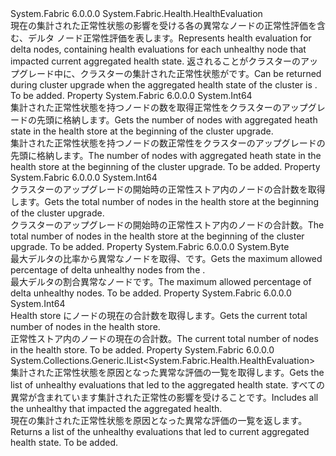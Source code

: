 <Type Name="DeltaNodesCheckHealthEvaluation" FullName="System.Fabric.Health.DeltaNodesCheckHealthEvaluation">
  <TypeSignature Language="C#" Value="public sealed class DeltaNodesCheckHealthEvaluation : System.Fabric.Health.HealthEvaluation" />
  <TypeSignature Language="ILAsm" Value=".class public auto ansi sealed beforefieldinit DeltaNodesCheckHealthEvaluation extends System.Fabric.Health.HealthEvaluation" />
  <TypeSignature Language="DocId" Value="T:System.Fabric.Health.DeltaNodesCheckHealthEvaluation" />
  <TypeSignature Language="VB.NET" Value="Public NotInheritable Class DeltaNodesCheckHealthEvaluation&#xA;Inherits HealthEvaluation" />
  <TypeSignature Language="F#" Value="type DeltaNodesCheckHealthEvaluation = class&#xA;    inherit HealthEvaluation" />
  <AssemblyInfo>
    <AssemblyName>System.Fabric</AssemblyName>
    <AssemblyVersion>6.0.0.0</AssemblyVersion>
  </AssemblyInfo>
  <Base>
    <BaseTypeName>System.Fabric.Health.HealthEvaluation</BaseTypeName>
  </Base>
  <Interfaces />
  <Docs>
    <summary>
      <para><span data-ttu-id="8ea2c-101">現在の集計された正常性状態の影響を受ける各の異常なノードの正常性評価を含む、デルタ ノード正常性評価を表します。</span><span class="sxs-lookup"><span data-stu-id="8ea2c-101">Represents health evaluation for delta nodes, containing health evaluations for each unhealthy node that impacted current aggregated health state.</span></span> <span data-ttu-id="8ea2c-102">返されることがクラスターのアップグレード中に、クラスターの集計された正常性状態が<see cref="F:System.Fabric.Health.HealthState.Error" />です。</span><span class="sxs-lookup"><span data-stu-id="8ea2c-102">Can be returned during cluster upgrade when the aggregated health state of the cluster is <see cref="F:System.Fabric.Health.HealthState.Error" />.</span></span></para>
    </summary>
    <remarks>To be added.</remarks>
  </Docs>
  <Members>
    <Member MemberName="BaselineErrorCount">
      <MemberSignature Language="C#" Value="public long BaselineErrorCount { get; }" />
      <MemberSignature Language="ILAsm" Value=".property instance int64 BaselineErrorCount" />
      <MemberSignature Language="DocId" Value="P:System.Fabric.Health.DeltaNodesCheckHealthEvaluation.BaselineErrorCount" />
      <MemberSignature Language="VB.NET" Value="Public ReadOnly Property BaselineErrorCount As Long" />
      <MemberSignature Language="F#" Value="member this.BaselineErrorCount : int64" Usage="System.Fabric.Health.DeltaNodesCheckHealthEvaluation.BaselineErrorCount" />
      <MemberType>Property</MemberType>
      <AssemblyInfo>
        <AssemblyName>System.Fabric</AssemblyName>
        <AssemblyVersion>6.0.0.0</AssemblyVersion>
      </AssemblyInfo>
      <ReturnValue>
        <ReturnType>System.Int64</ReturnType>
      </ReturnValue>
      <Docs>
        <summary>
          <para><span data-ttu-id="8ea2c-103">集計された正常性状態を持つノードの数を取得<see cref="F:System.Fabric.Health.HealthState.Error" />正常性をクラスターのアップグレードの先頭に格納します。</span><span class="sxs-lookup"><span data-stu-id="8ea2c-103">Gets the number of nodes with aggregated heath state <see cref="F:System.Fabric.Health.HealthState.Error" /> in the health store at the beginning of the cluster upgrade.</span></span></para>
        </summary>
        <value>
          <para><span data-ttu-id="8ea2c-104">集計された正常性状態を持つノードの数<see cref="F:System.Fabric.Health.HealthState.Error" />正常性をクラスターのアップグレードの先頭に格納します。</span><span class="sxs-lookup"><span data-stu-id="8ea2c-104">The number of nodes with aggregated heath state <see cref="F:System.Fabric.Health.HealthState.Error" /> in the health store at the beginning of the cluster upgrade.</span></span></para>
        </value>
        <remarks>To be added.</remarks>
      </Docs>
    </Member>
    <Member MemberName="BaselineTotalCount">
      <MemberSignature Language="C#" Value="public long BaselineTotalCount { get; }" />
      <MemberSignature Language="ILAsm" Value=".property instance int64 BaselineTotalCount" />
      <MemberSignature Language="DocId" Value="P:System.Fabric.Health.DeltaNodesCheckHealthEvaluation.BaselineTotalCount" />
      <MemberSignature Language="VB.NET" Value="Public ReadOnly Property BaselineTotalCount As Long" />
      <MemberSignature Language="F#" Value="member this.BaselineTotalCount : int64" Usage="System.Fabric.Health.DeltaNodesCheckHealthEvaluation.BaselineTotalCount" />
      <MemberType>Property</MemberType>
      <AssemblyInfo>
        <AssemblyName>System.Fabric</AssemblyName>
        <AssemblyVersion>6.0.0.0</AssemblyVersion>
      </AssemblyInfo>
      <ReturnValue>
        <ReturnType>System.Int64</ReturnType>
      </ReturnValue>
      <Docs>
        <summary>
          <para><span data-ttu-id="8ea2c-105">クラスターのアップグレードの開始時の正常性ストア内のノードの合計数を取得します。</span><span class="sxs-lookup"><span data-stu-id="8ea2c-105">Gets the total number of nodes in the health store at the beginning of the cluster upgrade.</span></span></para>
        </summary>
        <value>
          <para><span data-ttu-id="8ea2c-106">クラスターのアップグレードの開始時の正常性ストア内のノードの合計数。</span><span class="sxs-lookup"><span data-stu-id="8ea2c-106">The total number of nodes in the health store at the beginning of the cluster upgrade.</span></span></para>
        </value>
        <remarks>To be added.</remarks>
      </Docs>
    </Member>
    <Member MemberName="MaxPercentDeltaUnhealthyNodes">
      <MemberSignature Language="C#" Value="public byte MaxPercentDeltaUnhealthyNodes { get; }" />
      <MemberSignature Language="ILAsm" Value=".property instance unsigned int8 MaxPercentDeltaUnhealthyNodes" />
      <MemberSignature Language="DocId" Value="P:System.Fabric.Health.DeltaNodesCheckHealthEvaluation.MaxPercentDeltaUnhealthyNodes" />
      <MemberSignature Language="VB.NET" Value="Public ReadOnly Property MaxPercentDeltaUnhealthyNodes As Byte" />
      <MemberSignature Language="F#" Value="member this.MaxPercentDeltaUnhealthyNodes : byte" Usage="System.Fabric.Health.DeltaNodesCheckHealthEvaluation.MaxPercentDeltaUnhealthyNodes" />
      <MemberType>Property</MemberType>
      <AssemblyInfo>
        <AssemblyName>System.Fabric</AssemblyName>
        <AssemblyVersion>6.0.0.0</AssemblyVersion>
      </AssemblyInfo>
      <ReturnValue>
        <ReturnType>System.Byte</ReturnType>
      </ReturnValue>
      <Docs>
        <summary>
          <para><span data-ttu-id="8ea2c-107">最大デルタの比率から異常なノードを取得、<see cref="T:System.Fabric.Health.ClusterUpgradeHealthPolicy" />です。</span><span class="sxs-lookup"><span data-stu-id="8ea2c-107">Gets the maximum allowed percentage of delta unhealthy nodes from the <see cref="T:System.Fabric.Health.ClusterUpgradeHealthPolicy" />.</span></span></para>
        </summary>
        <value>
          <para><span data-ttu-id="8ea2c-108">最大デルタの割合異常なノードです。</span><span class="sxs-lookup"><span data-stu-id="8ea2c-108">The maximum allowed percentage of delta unhealthy nodes.</span></span></para>
        </value>
        <remarks>To be added.</remarks>
      </Docs>
    </Member>
    <Member MemberName="TotalCount">
      <MemberSignature Language="C#" Value="public long TotalCount { get; }" />
      <MemberSignature Language="ILAsm" Value=".property instance int64 TotalCount" />
      <MemberSignature Language="DocId" Value="P:System.Fabric.Health.DeltaNodesCheckHealthEvaluation.TotalCount" />
      <MemberSignature Language="VB.NET" Value="Public ReadOnly Property TotalCount As Long" />
      <MemberSignature Language="F#" Value="member this.TotalCount : int64" Usage="System.Fabric.Health.DeltaNodesCheckHealthEvaluation.TotalCount" />
      <MemberType>Property</MemberType>
      <AssemblyInfo>
        <AssemblyName>System.Fabric</AssemblyName>
        <AssemblyVersion>6.0.0.0</AssemblyVersion>
      </AssemblyInfo>
      <ReturnValue>
        <ReturnType>System.Int64</ReturnType>
      </ReturnValue>
      <Docs>
        <summary>
          <para><span data-ttu-id="8ea2c-109">Health store にノードの現在の合計数を取得します。</span><span class="sxs-lookup"><span data-stu-id="8ea2c-109">Gets the current total number of nodes in the health store.</span></span></para>
        </summary>
        <value>
          <para><span data-ttu-id="8ea2c-110">正常性ストア内のノードの現在の合計数。</span><span class="sxs-lookup"><span data-stu-id="8ea2c-110">The current total number of nodes in the health store.</span></span></para>
        </value>
        <remarks>To be added.</remarks>
      </Docs>
    </Member>
    <Member MemberName="UnhealthyEvaluations">
      <MemberSignature Language="C#" Value="public System.Collections.Generic.IList&lt;System.Fabric.Health.HealthEvaluation&gt; UnhealthyEvaluations { get; }" />
      <MemberSignature Language="ILAsm" Value=".property instance class System.Collections.Generic.IList`1&lt;class System.Fabric.Health.HealthEvaluation&gt; UnhealthyEvaluations" />
      <MemberSignature Language="DocId" Value="P:System.Fabric.Health.DeltaNodesCheckHealthEvaluation.UnhealthyEvaluations" />
      <MemberSignature Language="VB.NET" Value="Public ReadOnly Property UnhealthyEvaluations As IList(Of HealthEvaluation)" />
      <MemberSignature Language="F#" Value="member this.UnhealthyEvaluations : System.Collections.Generic.IList&lt;System.Fabric.Health.HealthEvaluation&gt;" Usage="System.Fabric.Health.DeltaNodesCheckHealthEvaluation.UnhealthyEvaluations" />
      <MemberType>Property</MemberType>
      <AssemblyInfo>
        <AssemblyName>System.Fabric</AssemblyName>
        <AssemblyVersion>6.0.0.0</AssemblyVersion>
      </AssemblyInfo>
      <ReturnValue>
        <ReturnType>System.Collections.Generic.IList&lt;System.Fabric.Health.HealthEvaluation&gt;</ReturnType>
      </ReturnValue>
      <Docs>
        <summary>
          <para><span data-ttu-id="8ea2c-111">集計された正常性状態を原因となった異常な評価の一覧を取得します。</span><span class="sxs-lookup"><span data-stu-id="8ea2c-111">Gets the list of unhealthy evaluations that led to the aggregated health state.</span></span> <span data-ttu-id="8ea2c-112">すべての異常が含まれています<see cref="T:System.Fabric.Health.NodeHealthEvaluation" />集計された正常性の影響を受けることです。</span><span class="sxs-lookup"><span data-stu-id="8ea2c-112">Includes all the unhealthy <see cref="T:System.Fabric.Health.NodeHealthEvaluation" /> that impacted the aggregated health.</span></span></para>
        </summary>
        <value>
          <para><span data-ttu-id="8ea2c-113">現在の集計された正常性状態を原因となった異常な評価の一覧を返します。</span><span class="sxs-lookup"><span data-stu-id="8ea2c-113">Returns a list of the unhealthy evaluations that led to current aggregated health state.</span></span></para>
        </value>
        <remarks>To be added.</remarks>
      </Docs>
    </Member>
  </Members>
</Type>
